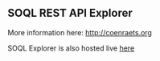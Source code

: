 ## SOQL REST API Explorer ##

More information here: http://coenraets.org

SOQL Explorer is also hosted live [here](https://soql-explorer.herokuapp.com/)
